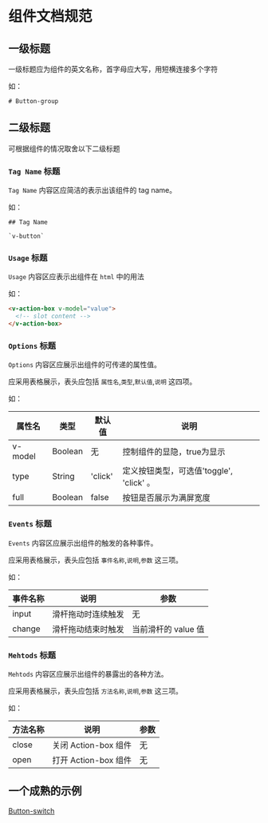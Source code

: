 # 组件文档规范

## 一级标题
一级标题应为组件的英文名称，首字母应大写，用短横连接多个字符

如：
```
# Button-group
```

## 二级标题

可根据组件的情况取舍以下二级标题

### `Tag Name` 标题
`Tag Name` 内容区应简洁的表示出该组件的 tag name。

如：
```
## Tag Name

`v-button`
```

### `Usage` 标题
`Usage` 内容区应表示出组件在 `html` 中的用法

如：

```html
<v-action-box v-model="value">
  <!-- slot content -->
</v-action-box>
```

### `Options` 标题
`Options` 内容区应展示出组件的可传递的属性值。

应采用表格展示，表头应包括 `属性名`,`类型`,`默认值`,`说明` 这四项。

如：

属性名   |    类型   |     默认值     |     说明
----    | ----    | ----    | ----    |
v-model  | Boolean | 无 |  控制组件的显隐，true为显示
type |  String  | 'click' | 定义按钮类型，可选值'toggle', 'click' 。
full  | Boolean | false  | 按钮是否展示为满屏宽度


### `Events` 标题
`Events` 内容区应展示出组件的触发的各种事件。

应采用表格展示，表头应包括 `事件名称`,`说明`,`参数` 这三项。

如：

事件名称  |   说明   |   参数  |
----    |   ----    |    ----     |
input |  滑杆拖动时连续触发 | 无
change | 滑杆拖动结束时触发 | 当前滑杆的 value 值


### `Mehtods` 标题
`Mehtods` 内容区应展示出组件的暴露出的各种方法。

应采用表格展示，表头应包括 `方法名称`,`说明`,`参数` 这三项。

如：

方法名称   |    说明    |    参数    |
----    | ----      | ----        |
close | 关闭 Action-box 组件 | 无
open | 打开 Action-box 组件 | 无


## 一个成熟的示例

[Button-switch](https://github.com/JD-Smart-FE/vue-stone/blob/master/wiki/doc-button-switch.md)
